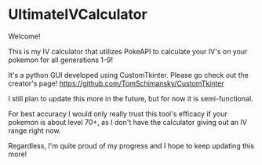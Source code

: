 # UltimateIVCalculator

Welcome!

This is my IV calculator that utilizes PokeAPI to calculate your IV's on your pokemon for all generations 1-9!

It's a python GUI developed using CustomTkinter. Please go check out the creator's page! https://github.com/TomSchimansky/CustomTkinter

I still plan to update this more in the future, but for now it is semi-functional.

For best accuracy I would only really trust this tool's efficacy if your pokemon is about level 70+, as I don't have the calculator giving out an IV range right now.

Regardless, I'm quite proud of my progress and I hope to keep updating this more!

